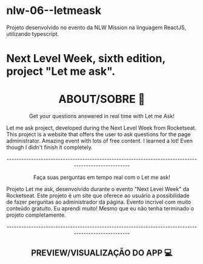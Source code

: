 # nlw-06--letmeask
Projeto desenvolvido no evento da NLW Mission na linguagem ReactJS, utilizando typescript. 

# Next Level Week, sixth edition, project "Let me ask".

<h1 align="center">
    <b> ABOUT/SOBRE 📖 </b>
</h1>

<p align="center"> 
Get your questions answered in real time with Let me Ask! 
</p>

<p2> Let me ask project, developed during the Next Level Week from Rocketseat. This project is a website that offers the user to ask questions for the page administrator.</p2>
<p3> Amazing event with lots of free content. I learned a lot! Even though I didn't finish it completely. </p3>

<p align="center"> 
-----------------------------------------------------------------------------------------------------
</p>

<p align="center"> 
Faça suas perguntas em tempo real com o Let me ask!
</p>

<p2> Projeto Let me ask, desenvolvido durante o evento "Next Level Week" da Rocketseat. Este projeto é um site que oferece ao usuário a possibilidade de fazer perguntas ao administrador da página. </p2>
<p3> Evento incrível com muito conteúdo gratuito. Eu aprendi muito! Mesmo que eu não tenha terminado o projeto completamente. </p3>


<p align="center"> 
-----------------------------------------------------------------------------------------------------
</p>
<h2 align="center">
    <b> PREVIEW/VISUALIZAÇÃO DO APP 💻
 </b>
</h2>
<img src="">
<p> 
